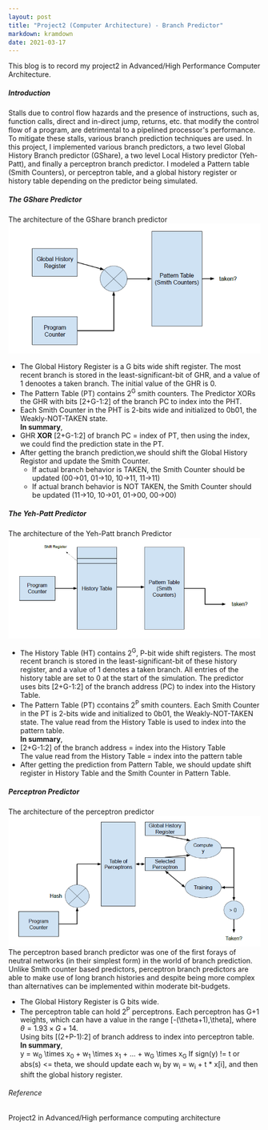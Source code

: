 ```yaml
---
layout: post
title: "Project2 (Computer Architecture) - Branch Predictor"
markdown: kramdown
date: 2021-03-17
---
```


This blog is to record my project2 in Advanced/High Performance Computer Architecture.

##### Introduction
Stalls due to control flow hazards and the presence of instructions, such as, function calls, direct and in-direct jump, returns, etc. that modify
the control flow of a program, are detrimental to a pipelined processor's performance. To mitigate these stalls, various branch prediction techniques are used.
In this project, I implemented various branch predictors, a two level Global History Branch predictor (GShare), a two level Local History predictor (Yeh-Patt),
and finally a perceptron branch predictor. I modeled a Pattern table (Smith Counters), or perceptron table, and a global history register or history table depending on the 
predictor being simulated.

##### The GShare Predictor
The architecture of the GShare branch predictor
<img  class="img-content" alt="Zhimin Sun" width="600"  src="/assets/img/GShare.PNG">
* The Global History Register is a G bits wide shift register. The most recent branch is stored in the least-significant-bit of GHR, and a value of 1 denootes a taken branch. The initial value of the GHR is 0.
* The Pattern Table (PT) contains 2<sup>G</sup> smith counters. The Predictor XORs the GHR with bits [2+G-1:2] of the branch PC to index into the PHT.
* Each Smith Counter in the PHT is 2-bits wide and initialized to 0b01, the Weakly-NOT-TAKEN state.  
<b>In summary</b>,
* GHR <b>XOR</b> [2+G-1:2] of branch PC = index of PT, then using the index, we could find the prediction state in the PT.
* After getting the branch prediction,we should shift the Global History Registor and update the Smith Counter.
    * If actual branch behavior is TAKEN, the Smith Counter should be updated (00->01, 01->10, 10->11, 11->11)
    * If actual branch behavior is NOT TAKEN, the Smith Counter should be updated (11->10, 10->01, 01->00, 00->00)  


##### The Yeh-Patt Predictor
The architecture of the Yeh-Patt branch Predictor
<img  class="img-content" alt="Zhimin Sun" width="600"  src="/assets/img/Yeh-Patt.PNG">
* The History Table (HT) contains 2<sup>G</sup>, P-bit wide shift registers. The most recent branch is stored in the least-significant-bit of these
history register, and a value of 1 denotes a taken branch. All entries of the history table are set to 0 at the start of the simulation.
The predictor uses bits [2+G-1:2] of the branch address (PC) to index into the History Table. 
* The Pattern Table (PT) ccontains 2<sup>P</sup> smith counters. Each Smith Counter in the PT is 2-bits wide and initialized to 0b01, the Weakly-NOT-TAKEN state.
The value read from the History Table is used to index into the pattern table.  
<b>In summary</b>,
* [2+G-1:2] of the branch address = index into the History Table  
The value read from the History Table = index into the pattern table
* After getting the prediction from Pattern Table, we should update shift register in History Table and the Smith Counter in Pattern Table.

##### Perceptron Predictor
The architecture of the perceptron predictor
<img  class="img-content" alt="Zhimin Sun" width="600"  src="/assets/img/Perceptron.PNG">
The perceptron based branch predictor was one of the first forays of neutral networks (in their simplest form) in the world of branch prediction. Unlike Smith counter based predictors,
perceptron branch predictors are able to make use of long branch histories and despite being more complex than alternatives can be implemented within moderate bit-budgets.
* The Global History Register is G bits wide.
* The perceptron table can hold 2<sup>P</sup> perceptrons. Each perceptron has G+1 weights, which can have a value in the range [-(\theta+1),\theta], where $\theta=1.93 \times G + 14$.  
Using bits [(2+P-1):2] of branch address to index into perceptron table.  
<b>In summary</b>,  
y = w<sub>0</sub> \times x<sub>0</sub> + w<sub>1</sub> \times x<sub>1</sub> + ... + w<sub>G</sub> \times x<sub>G</sub>
If sign(y) != t or abs(s) <= theta, we should update each w<sub>i</sub> by w<sub>i</sub> = w<sub>i</sub> + t * x[i],
and then shift the global history register.

###### Reference  
Project2 in Advanced/High performance computing architecture

